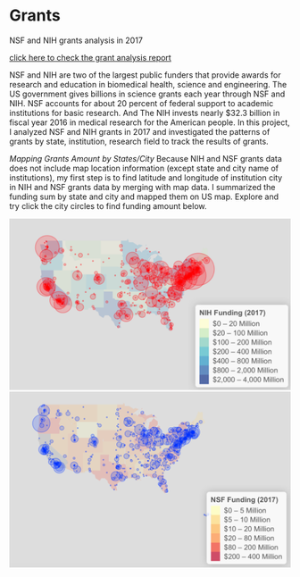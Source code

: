 # Grants
NSF and NIH grants analysis in 2017


[click here to check the grant analysis report](https://xiangmei21.github.io/Grants/)


NSF and NIH are two of the largest public funders that provide awards for research and education in biomedical health, science and engineering. The US government gives billions in science grants each year through NSF and NIH. NSF accounts for about 20 percent of federal support to academic institutions for basic research. And The NIH invests nearly $32.3 billion in fiscal year 2016 in medical research for the American people. In this project, I analyzed NSF and NIH grants in 2017 and investigated the patterns of grants by state, institution, research field to track the results of grants.

*Mapping Grants Amount by States/City*
Because NIH and NSF grants data does not include map location information (except state and city name of institutions), my first step is to find latitude and longitude of institution city in NIH and NSF grants data by merging with map data. I summarized the funding sum by state and city and mapped them on US map. Explore and try click the city circles to find funding amount below.

![fig.1](fig1.tiff)
![fig.2](fig2.tiff)
